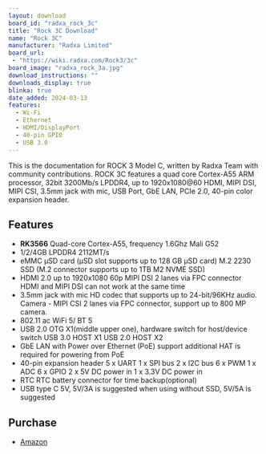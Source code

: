 ```yaml
---
layout: download
board_id: "radxa_rock_3c"
title: "Rock 3C Download"
name: "Rock 3C"
manufacturer: "Radxa Limited"
board_url:
 - "https://wiki.radxa.com/Rock3/3c"
board_image: "radxa_rock_3a.jpg"
download_instructions: ""
downloads_display: true
blinka: true
date_added: 2024-03-13
features:
  - Wi-Fi
  - Ethernet
  - HDMI/DisplayPort
  - 40-pin GPIO
  - USB 3.0
---
```


This is the documentation for ROCK 3 Model C, written by Radxa Team with community contributions.
ROCK 3C features a quad core Cortex-A55 ARM processor, 32bit 3200Mb/s LPDDR4, up to 1920x1080@60 HDMI, MIPI DSI, MIPI CSI, 3.5mm jack with mic, USB Port, GbE LAN, PCIe 2.0, 40-pin color expansion header.

## Features
- **RK3566**  Quad-core Cortex-A55, frequency 1.6Ghz Mali G52
- 1/2/4GB LPDDR4 2112MT/s
- eMMC μSD card (μSD slot supports up to 128 GB μSD card) M.2 2230 SSD (M.2 connector supports up to 1TB M2 NVME SSD)
- HDMI 2.0 up to 1920x1080 60p MIPI DSI 2 lanes via FPC connector HDMI and MIPI DSI can not work at the same time
- 3.5mm jack with mic HD codec that supports up to 24-bit/96KHz audio. Camera -  MIPI CSI 2 lanes via FPC connector, support up to 800 MP camera.
- 802.11 ac WiFi 5/ BT 5
- USB 2.0 OTG X1(middle upper one), hardware switch for host/device switch USB 3.0 HOST X1 USB 2.0 HOST X2
- GbE LAN with Power over Ethernet (PoE) support additional HAT is required for powering from PoE
- 40-pin expansion header 5 x UART 1 x SPI bus 2 x I2C bus 6 x PWM 1 x ADC 6 x GPIO 2 x 5V DC power in 1 x 3.3V DC power in
- RTC RTC battery connector for time backup(optional)
- USB type C 5V, 5V/3A is suggested when using without SSD, 5V/5A is suggested

## Purchase

* [Amazon](https://amzn.to/3v01Idv)